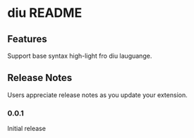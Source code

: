# diu README


## Features

Support base syntax high-light fro diu lauguange.

## Release Notes

Users appreciate release notes as you update your extension.

### 0.0.1

Initial release
